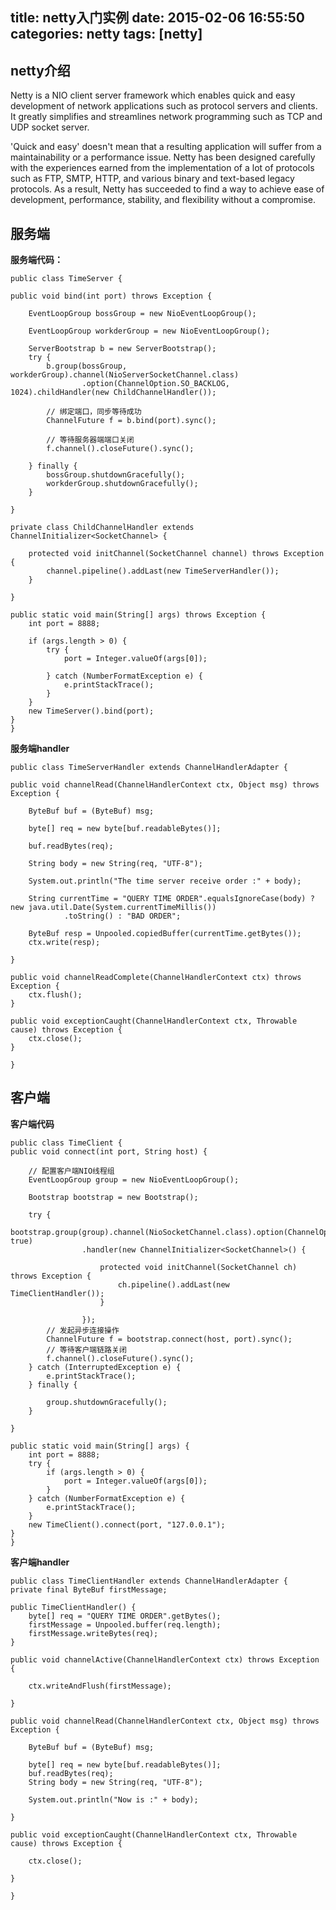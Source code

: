 title: netty入门实例
date: 2015-02-06 16:55:50
categories: netty
tags: [netty]
---

## netty介绍

Netty is a NIO client server framework which enables quick and easy development of network applications such as protocol servers and clients. It greatly simplifies and streamlines network programming such as TCP and UDP socket server.

'Quick and easy' doesn't mean that a resulting application will suffer from a maintainability or a performance issue. Netty has been designed carefully with the experiences earned from the implementation of a lot of protocols such as FTP, SMTP, HTTP, and various binary and text-based legacy protocols. As a result, Netty has succeeded to find a way to achieve ease of development, performance, stability, and flexibility without a compromise.

<!--more-->

## 服务端

**服务端代码：**

    public class TimeServer {

	public void bind(int port) throws Exception {

		EventLoopGroup bossGroup = new NioEventLoopGroup();

		EventLoopGroup workderGroup = new NioEventLoopGroup();

		ServerBootstrap b = new ServerBootstrap();
		try {
			b.group(bossGroup, workderGroup).channel(NioServerSocketChannel.class)
					.option(ChannelOption.SO_BACKLOG, 1024).childHandler(new ChildChannelHandler());

			// 绑定端口，同步等待成功
			ChannelFuture f = b.bind(port).sync();

			// 等待服务器端端口关闭
			f.channel().closeFuture().sync();

		} finally {
			bossGroup.shutdownGracefully();
			workderGroup.shutdownGracefully();
		}

	}

	private class ChildChannelHandler extends ChannelInitializer<SocketChannel> {

		protected void initChannel(SocketChannel channel) throws Exception {
			channel.pipeline().addLast(new TimeServerHandler());
		}

	}

	public static void main(String[] args) throws Exception {
		int port = 8888;

		if (args.length > 0) {
			try {
				port = Integer.valueOf(args[0]);

			} catch (NumberFormatException e) {
				e.printStackTrace();
			}
		}
		new TimeServer().bind(port);
	}
    }

**服务端handler**

    public class TimeServerHandler extends ChannelHandlerAdapter {

	public void channelRead(ChannelHandlerContext ctx, Object msg) throws Exception {

		ByteBuf buf = (ByteBuf) msg;

		byte[] req = new byte[buf.readableBytes()];

		buf.readBytes(req);
		
		String body = new String(req, "UTF-8");
		
		System.out.println("The time server receive order :" + body);

		String currentTime = "QUERY TIME ORDER".equalsIgnoreCase(body) ? new java.util.Date(System.currentTimeMillis())
				.toString() : "BAD ORDER";

		ByteBuf resp = Unpooled.copiedBuffer(currentTime.getBytes());
		ctx.write(resp);

	}

	public void channelReadComplete(ChannelHandlerContext ctx) throws Exception {
		ctx.flush();
	}

	public void exceptionCaught(ChannelHandlerContext ctx, Throwable cause) throws Exception {
		ctx.close();
	}

    }


## 客户端

**客户端代码**

	public class TimeClient {
	public void connect(int port, String host) {

		// 配置客户端NIO线程组
		EventLoopGroup group = new NioEventLoopGroup();

		Bootstrap bootstrap = new Bootstrap();

		try {
			bootstrap.group(group).channel(NioSocketChannel.class).option(ChannelOption.TCP_NODELAY, true)
					.handler(new ChannelInitializer<SocketChannel>() {

						protected void initChannel(SocketChannel ch) throws Exception {
							ch.pipeline().addLast(new TimeClientHandler());
						}

					});
			// 发起异步连接操作
			ChannelFuture f = bootstrap.connect(host, port).sync();
			// 等待客户端链路关闭
			f.channel().closeFuture().sync();
		} catch (InterruptedException e) {
			e.printStackTrace();
		} finally {

			group.shutdownGracefully();
		}

	}

	public static void main(String[] args) {
		int port = 8888;
		try {
			if (args.length > 0) {
				port = Integer.valueOf(args[0]);
			}
		} catch (NumberFormatException e) {
			e.printStackTrace();
		}
		new TimeClient().connect(port, "127.0.0.1");
	}
	}

**客户端handler**


	public class TimeClientHandler extends ChannelHandlerAdapter {
	private final ByteBuf firstMessage;

	public TimeClientHandler() {
		byte[] req = "QUERY TIME ORDER".getBytes();
		firstMessage = Unpooled.buffer(req.length);
		firstMessage.writeBytes(req);
	}

	public void channelActive(ChannelHandlerContext ctx) throws Exception {

		ctx.writeAndFlush(firstMessage);

	}

	public void channelRead(ChannelHandlerContext ctx, Object msg) throws Exception {

		ByteBuf buf = (ByteBuf) msg;

		byte[] req = new byte[buf.readableBytes()];
		buf.readBytes(req);
		String body = new String(req, "UTF-8");

		System.out.println("Now is :" + body);

	}

	public void exceptionCaught(ChannelHandlerContext ctx, Throwable cause) throws Exception {

		ctx.close();

	}

	}